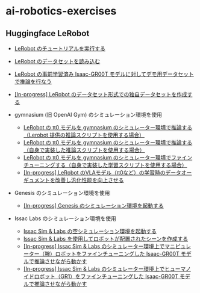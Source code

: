 # ai-robotics-exercises

## Huggingface LeRobot

- [LeRobot のチュートリアルを実行する](1/README.md)
- [LeRobot のデータセットを読み込む](2/README.md)
- [LeRobot の事前学習済み Isaac-GR00T モデルに対してデモ用データセットで推論を行なう](6/README.md)
- [[In-progress] LeRobot のデータセット形式での独自データセットを作成する](12/README.md)

- gymnasium (旧 OpenAI Gym) のシミュレーション環境を使用
    - [LeRobot の π0 モデルを gymnasium のシミュレーター環境で推論する（Lerobot 提供の推論スクリプトを使用する場合）](4/README.md)
    - [LeRobot の π0 モデルを gymnasium のシミュレーター環境で推論する（自身で実装した推論スクリプトを使用する場合）](3/README.md)
    - [LeRobot の π0 モデルを gymnasium のシミュレーター環境でファインチューニングする（自身で実装した学習スクリプトを使用する場合）](5/README.md)
    - [[In-progress] LeRobot のVLAモデル（π0など）の学習時のデータオーギュメントを改善し汎化性能を向上させる](6/README.md)

- Genesis のシミュレーション環境を使用
    - [[In-progress] Genesis のシミュレーション環境を起動する](13/README.md)

- Issac Labs のシミュレーション環境を使用
    - [Issac Sim & Labs の空シミュレーション環境を起動する](7/README.md)
    - [Issac Sim & Labs を使用してロボットが配置されたシーンを作成する](8/README.md)
    - [[In-progress] Issac Sim & Labs のシミュレーター環境上でマニピュレーター（腕）ロボットをファインチューニングした Isaac-GR00T モデルで推論させながら動かす](10/README.md)
    - [[In-progress] Issac Sim & Labs のシミュレーター環境上でヒューマノイドロボット（GR1）をファインチューニングした Isaac-GR00T モデルで推論させながら動かす](9/README.md)

